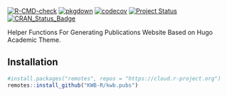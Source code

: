 [![R-CMD-check](https://github.com/KWB-R/kwb.pubs/workflows/R-CMD-check/badge.svg)](https://github.com/KWB-R/kwb.pubs/actions?query=workflow%3AR-CMD-check)
[![pkgdown](https://github.com/KWB-R/kwb.pubs/workflows/pkgdown/badge.svg)](https://github.com/KWB-R/kwb.pubs/actions?query=workflow%3Apkgdown)
[![codecov](https://codecov.io/github/KWB-R/kwb.pubs/branch/master/graphs/badge.svg)](https://codecov.io/github/KWB-R/kwb.pubs)
[![Project Status](https://img.shields.io/badge/lifecycle-experimental-orange.svg)](https://www.tidyverse.org/lifecycle/#experimental)
[![CRAN_Status_Badge](https://www.r-pkg.org/badges/version/kwb.pubs)]()

Helper Functions For Generating Publications
Website Based on Hugo Academic Theme.

## Installation

```r
#install.packages("remotes", repos = "https://cloud.r-project.org")
remotes::install_github("KWB-R/kwb.pubs")
```
